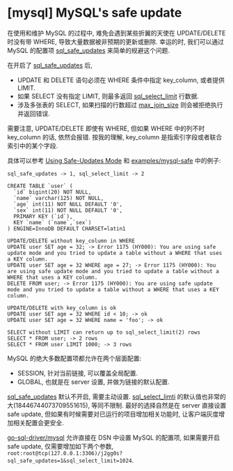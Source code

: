 # [mysql] MySQL's safe update

在使用和维护 MySQL 的过程中, 难免会遇到某些折翼的天使在 UPDATE/DELETE 时没有带 WHERE,
导致大量数据被非预期的更新或删除.
幸运的时, 我们可以通过 MySQL 的配置项 [sql_safe_updates](https://dev.mysql.com/doc/refman/5.7/en/server-system-variables.html#sysvar_sql_safe_updates)
来简单的规避这个问题.

在开启了 [sql_safe_updates]() 后,

- UPDATE 和 DELETE 语句必须在 WHERE 条件中指定 key_column, 或者提供 LIMIT.
- 如果 SELECT 没有指定 LIMIT, 则最多返回 [sql_select_limit](https://dev.mysql.com/doc/refman/5.7/en/server-system-variables.html#sysvar_sql_select_limit) 行数据.
- 涉及多张表的 SELECT, 如果扫描的行数超过 [max_join_size](https://dev.mysql.com/doc/refman/5.7/en/server-system-variables.html#sysvar_max_join_size) 则会被拒绝执行并返回错误.

需要注意, UPDATE/DELETE 即使有 WHERE, 但如果 WHERE 中的列不时 key_column 的话, 依然会报错.
按我的理解, key_column 是指索引字段或者联合索引中的某个字段.

具体可以参考 [Using Safe-Updates Mode](https://dev.mysql.com/doc/refman/5.7/en/mysql-tips.html#safe-updates) 和 [examples/mysql-safe](../examples/mysql-safe) 中的例子:
```
sql_safe_updates -> 1, sql_select_limit -> 2

CREATE TABLE `user` (
  `id` bigint(20) NOT NULL,
  `name` varchar(125) NOT NULL,
  `age` int(11) NOT NULL DEFAULT '0',
  `sex` int(11) NOT NULL DEFAULT '0',
  PRIMARY KEY (`id`),
  KEY `name` (`name`,`sex`)
) ENGINE=InnoDB DEFAULT CHARSET=latin1

UPDATE/DELETE without key_column in WHERE
UPDATE user SET age = 32; -> Error 1175 (HY000): You are using safe update mode and you tried to update a table without a WHERE that uses a KEY column.
UPDATE user SET age = 32 WHERE age = 27; -> Error 1175 (HY000): You are using safe update mode and you tried to update a table without a WHERE that uses a KEY column.
DELETE FROM user; -> Error 1175 (HY000): You are using safe update mode and you tried to update a table without a WHERE that uses a KEY column.

UPDATE/DELETE with key_column is ok
UPDATE user SET age = 32 WHERE id < 10; -> ok
UPDATE user SET age = 32 WHERE name = 'foo'; -> ok

SELECT without LIMIT can return up to sql_select_limit(2) rows
SELECT * FROM user; -> 2 rows
SELECT * FROM user LIMIT 1000; -> 3 rows
```


MySQL 的绝大多数配置项都允许在两个层面配置:
- SESSION, 针对当前链接, 可以覆盖全局配置.
- GLOBAL, 也就是在 server 设置, 并做为链接的默认配置.

[sql_safe_updates]() 默认不开启, 需要主动设置.
[sql_select_limti]() 的默认值也非常的大(18446744073709551615), 等同不限制.
最好的选择自然是在 server 直接设置 safe update,
但如果有时候需要对已运行的项目增加相关功能时, 让客户端灰度增加相关配置会更安全.

[go-sql-driver/mysql](https://github.com/go-sql-driver/mysql) 允许直接在 DSN 中设置 MySQL 的配置项,
如果需要开启 safe update, 仅需要增加如下两个参数, `root:root@tcp(127.0.0.1:3306)/j2gg0s?sql_safe_updates=1&sql_select_limit=1024`.
